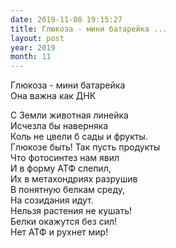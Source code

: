 ```yaml
---
date: 2019-11-08 19:15:27
title: Глюкоза - мини батарейка ...
layout: post
year: 2019
month: 11
---
```

Глюкоза - мини батарейка <br/>
Она важна как ДНК <br/>
<!--more-->
С Земли животная линейка<br/>
Исчезла бы наверняка <br/>
Коль не цвели б сады и фрукты. <br/>
Глюкозе быть! Так пусть продукты <br/>
Что фотосинтез нам явил<br/>
И в форму АТФ слепил, <br/>
Их в метахондриях разрушив<br/>
В понятную белкам среду, <br/>
На созидания идут. <br/>
Нельзя растения не кушать! <br/>
Белки окажутся без сил! <br/>
Нет АТФ и рухнет мир!<br/>